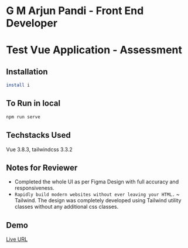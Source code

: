 # G M Arjun Pandi - Front End Developer

# Test Vue Application - Assessment

## Installation

```bash
install i
```

## To Run in local

```bash
npm run serve
```

## Techstacks Used
Vue 3.8.3, tailwindcss 3.3.2

## Notes for Reviewer
- Completed the whole UI as per Figma Design with full accuracy and responsiveness. 
- `Rapidly build modern websites without ever leaving your HTML.` ~ Tailwind.
   The design was completely developed using Tailwind utility classes without any additional css classes.



## Demo

[Live URL](https://6463e94b2fe6ff10a59aa6fa--graceful-mermaid-53b48d.netlify.app/)